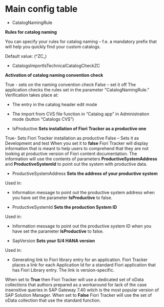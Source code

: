 # Main config table 

- CatalogNamingRule 

**Rules for catalog naming**

You can specify your rules for catalog naming – f.e. a mandatory prefix that will help you quickly find your custom catalogs.

Default value: (^ZC_)

- CatalogsImportIsTechnicalCatalogCheckZC

**Activation of catalog naming convention check**

True - sets on the naming convention check
False – set it off
The application checks the rules set in the parameter "CatalogNamingRule." Verification takes place at:
- The entry in the catalog header edit mode
- The import from CVS file function in “Catalog app” in Administration mode (button “Catalogs CVS”)

- IsProductive 
**Sets installation of Fiori Tracker as a productive one**

True- Sets Fiori Tracker installation as productive
False – Sets it as Development and test
When you set it to **false** Fiori Tracker will display information that is meant to help users to comprehend that they are not looking at productive version of Fiori content documentation. The information will use the contents of parameters **ProductiveSystemAddress** and **ProductiveSystemId** to point out the system with productive data.

- ProductiveSystemAddress
**Sets the address of your productive system**

Used in:
-	Information message to point out the productive system address when you have set the parameter **IsProductive** to false.

- ProductiveSystemId
**Sets the production System ID**

Used in:
-	Information message to point out the productive system ID when you have set the parameter **IsProductive** to false.

- SapVersion
**Sets your S/4 HANA version**

Used in:
-	Generating link to Fiori library entry for an application. 
Fiori Tracker places a link for each Application Id for a standard Fiori application that has Fiori Library entry. The link is version-specific.

When set to **True** then Fiori Tracker will use a dedicated set of oData collections that authors prepared as a workaround for lack of the case insensitive queries in SAP Gateway 7.40 witch is the most popular version of SAP Solution Manager. When set to **False** Fiori Tracker will use the set of oData collection that use the standard function.
